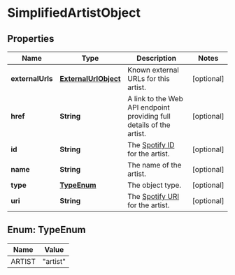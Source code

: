 

# SimplifiedArtistObject

## Properties

Name | Type | Description | Notes
------------ | ------------- | ------------- | -------------
**externalUrls** | [**ExternalUrlObject**](ExternalUrlObject.md) | Known external URLs for this artist.  |  [optional]
**href** | **String** | A link to the Web API endpoint providing full details of the artist.  |  [optional]
**id** | **String** | The [Spotify ID](/documentation/web-api/#spotify-uris-and-ids) for the artist.  |  [optional]
**name** | **String** | The name of the artist.  |  [optional]
**type** | [**TypeEnum**](#TypeEnum) | The object type.  |  [optional]
**uri** | **String** | The [Spotify URI](/documentation/web-api/#spotify-uris-and-ids) for the artist.  |  [optional]



## Enum: TypeEnum

Name | Value
---- | -----
ARTIST | &quot;artist&quot;



